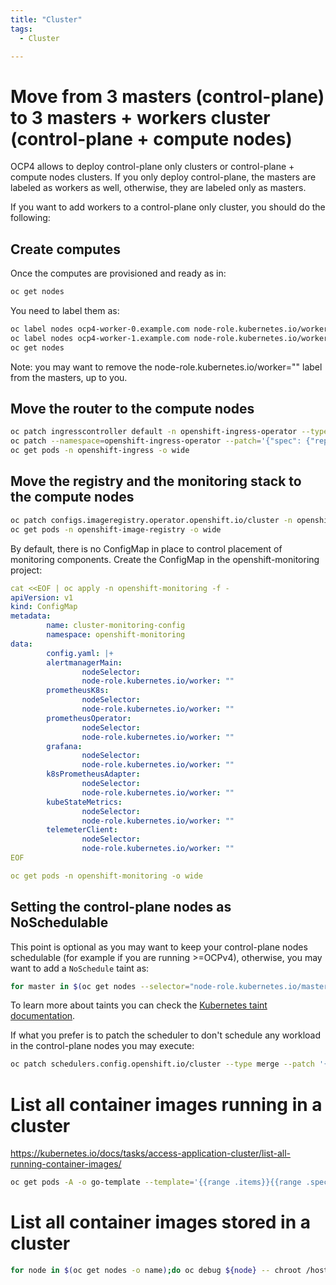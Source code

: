 ```yaml
---
title: "Cluster"
tags:
  - Cluster 

---
```


# Move from 3 masters (control-plane) to 3 masters + workers cluster (control-plane + compute nodes)

OCP4 allows to deploy control-plane only clusters or control-plane + compute nodes clusters. If you only deploy control-plane, the masters are labeled as workers as well, otherwise, they are labeled only as masters.

If you want to add workers to a control-plane only cluster, you should do the following:

## Create computes

Once the computes are provisioned and ready as in:

```sh
oc get nodes
```

You need to label them as:

```sh
oc label nodes ocp4-worker-0.example.com node-role.kubernetes.io/worker=""
oc label nodes ocp4-worker-1.example.com node-role.kubernetes.io/worker=""
oc get nodes
```

Note: you may want to remove the node-role.kubernetes.io/worker="" label from the masters, up to you.

## Move the router to the compute nodes

```sh
oc patch ingresscontroller default -n openshift-ingress-operator --type=merge --patch='{"spec":{"nodePlacement":{"nodeSelector": {"matchLabels":{"node-role.kubernetes.io/worker":""}}}}}'
oc patch --namespace=openshift-ingress-operator --patch='{"spec": {"replicas": 2}}' --type=merge ingresscontroller/default
oc get pods -n openshift-ingress -o wide
```

## Move the registry and the monitoring stack to the compute nodes

```sh
oc patch configs.imageregistry.operator.openshift.io/cluster -n openshift-image-registry --type=merge --patch '{"spec":{"nodeSelector":{"node-role.kubernetes.io/worker":""}}}'
oc get pods -n openshift-image-registry -o wide
```

By default, there is no ConfigMap in place to control placement of monitoring components. Create the ConfigMap in the openshift-monitoring project:

```yaml
cat <<EOF | oc apply -n openshift-monitoring -f -
apiVersion: v1
kind: ConfigMap
metadata:
		name: cluster-monitoring-config
		namespace: openshift-monitoring
data:
		config.yaml: |+
		alertmanagerMain:
				nodeSelector:
				node-role.kubernetes.io/worker: ""
		prometheusK8s:
				nodeSelector:
				node-role.kubernetes.io/worker: ""
		prometheusOperator:
				nodeSelector:
				node-role.kubernetes.io/worker: ""
		grafana:
				nodeSelector:
				node-role.kubernetes.io/worker: ""
		k8sPrometheusAdapter:
				nodeSelector:
				node-role.kubernetes.io/worker: ""
		kubeStateMetrics:
				nodeSelector:
				node-role.kubernetes.io/worker: ""
		telemeterClient:
				nodeSelector:
				node-role.kubernetes.io/worker: ""
EOF

oc get pods -n openshift-monitoring -o wide
```

## Setting the control-plane nodes as NoSchedulable

This point is optional as you may want to keep your control-plane nodes schedulable (for example if you are running >=OCPv4), otherwise, you may want to add a `NoSchedule` taint as:

```sh
for master in $(oc get nodes --selector="node-role.kubernetes.io/master" -o name); do oc adm taint ${master} node-role.kubernetes.io/master:NoSchedule; done
```

To learn more about taints you can check the [Kubernetes taint documentation](https://kubernetes.io/docs/concepts/configuration/taint-and-toleration).

If what you prefer is to patch the scheduler to don't schedule any workload in the control-plane nodes you may execute:

```sh
oc patch schedulers.config.openshift.io/cluster --type merge --patch '{"spec":{"mastersSchedulable": false}}'
```

# List all container images running in a cluster

https://kubernetes.io/docs/tasks/access-application-cluster/list-all-running-container-images/

```sh
oc get pods -A -o go-template --template='{{range .items}}{{range .spec.containers}}{{printf "%s\n" .image -}} {{end}}{{end}}' | sort -u | uniq
```

# List all container images stored in a cluster

```sh
for node in $(oc get nodes -o name);do oc debug ${node} -- chroot /host sh -c 'crictl images -o json' 2>/dev/null | jq -r .images[].repoTags[]; done | sort -u
```
